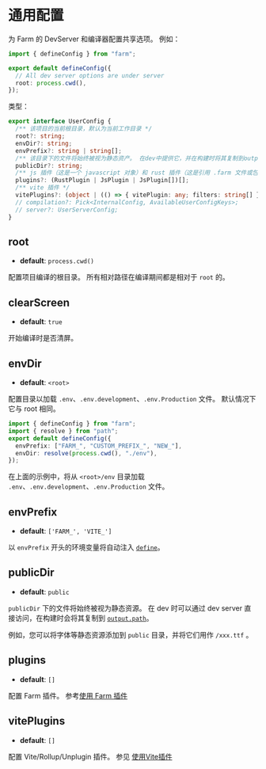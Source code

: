 # 通用配置

为 Farm 的 DevServer 和编译器配置共享选项。 例如：

```ts
import { defineConfig } from "farm";

export default defineConfig({
  // All dev server options are under server
  root: process.cwd(),
});
```

类型：

```ts
export interface UserConfig {
  /** 该项目的当前根目录，默认为当前工作目录 */
  root?: string;
  envDir?: string;
  envPrefix?: string | string[];
  /** 该目录下的文件将始终被视为静态资产。 在dev中提供它，并在构建时将其复制到output.path */
  publicDir?: string;
  /** js 插件（这是一个 javascript 对象）和 rust 插件（这是引用 .farm 文件或包的字符串） */
  plugins?: (RustPlugin | JsPlugin | JsPlugin[])[];
  /** vite 插件 */
  vitePlugins?: (object | (() => { vitePlugin: any; filters: string[] }))[];
  // compilation?: Pick<InternalConfig, AvailableUserConfigKeys>;
  // server?: UserServerConfig;
}
```

## root

- **default**: `process.cwd()`

配置项目编译的根目录。 所有相对路径在编译期间都是相对于 `root` 的。

## clearScreen

- **default**: `true`

开始编译时是否清屏。

## envDir

- **default**: `<root>`

配置目录以加载 `.env`、`.env.development`、`.env.Production` 文件。 默认情况下它与 root 相同。

```ts
import { defineConfig } from "farm";
import { resolve } from "path";
export default defineConfig({
  envPrefix: ["FARM_", "CUSTOM_PREFIX_", "NEW_"],
  envDir: resolve(process.cwd(), "./env"),
});
```

在上面的示例中，将从 `<root>/env` 目录加载 `.env`、`.env.development`、`.env.Production` 文件。

## envPrefix

- **default**: `['FARM_', 'VITE_']`

以 `envPrefix` 开头的环境变量将自动注入 [`define`](/docs/config/compilation-options#define)。

## publicDir

- **default**: `public`

`publicDir` 下的文件将始终被视为静态资源。 在 dev 时可以通过 dev server 直接访问，在构建时会将其复制到 [`output.path`](/docs/config/compilation-options#outputpath)。

例如，您可以将字体等静态资源添加到 `public` 目录，并将它们用作 `/xxx.ttf` 。

## plugins

- **default**: `[]`

配置 Farm 插件。 参考[使用 Farm 插件](/docs/using-plugins#farm-compilation-plugins)

## vitePlugins

- **default**: `[]`

配置 Vite/Rollup/Unplugin 插件。 参见 [使用Vite插件](/docs/using-plugins#using-viterollupunplugin-plugins-in-farm)
